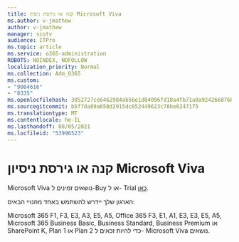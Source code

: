 ```yaml
---
title: קנה או גירסת ניסיון Microsoft Viva
ms.author: v-jmathew
author: v-jmathew
manager: scotv
audience: ITPro
ms.topic: article
ms.service: o365-administration
ROBOTS: NOINDEX, NOFOLLOW
localization_priority: Normal
ms.collection: Adm_O365
ms.custom:
- "9004616"
- "8335"
ms.openlocfilehash: 3052727ce6462984ab56e1d84096fd18a4fb71a0a9242668768793e2d0416ab5
ms.sourcegitcommit: b5f7da89a650d2915dc652449623c78be6247175
ms.translationtype: MT
ms.contentlocale: he-IL
ms.lasthandoff: 08/05/2021
ms.locfileid: "53996523"
---
```

# <a name="buy-or-trial-microsoft-viva"></a>קנה או גירסת ניסיון Microsoft Viva

Microsoft Viva נושאים זמינים ל-Buy או ל- Trial [כאן](https://aka.ms/BuyVivaTopics).

הארגון שלך יידרש להשתמש באחד מהנויי הבאים:

Microsoft 365 F1, F3, E3, A3, E5, A5, Office 365 F3, E1, A1, E3, E3, E5, A5, Microsoft 365 Business Basic, Business Standard, Business Premium או SharePoint K, Plan 1 או Plan 2 כדי להיות זכאים ל- Microsoft Viva נושאים.
